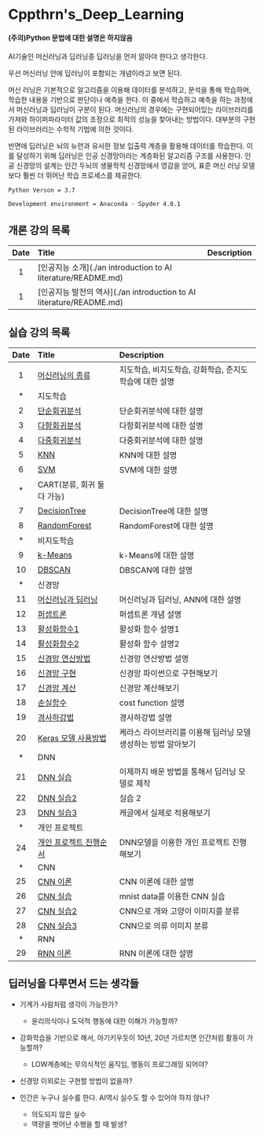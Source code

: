 # Cppthrn's_Deep_Learning
#### (주의)Python 문법에 대한 설명은 하지않음


AI기술인 머신러닝과 딥러닝중 딥러닝을 먼저 알아야 한다고 생각한다.

우선 머신러닝 안에 딥러닝이 포함되는 개념이라고 보면 된다.

머신 러닝은 기본적으로 알고리즘을 이용해 데이터를 분석하고, 분석을 통해 학습하며,
학습한 내용을 기반으로 판단이나 예측을 한다.
이 중에서 학습하고 예측을 하는 과정에서 머신러닝과 딥러닝이 구분이 된다.
머신러닝의 경우에는 구현되어있는 라이브러리를 가져와 하이퍼파라미터 값의 조정으로 최적의 성능을 찾아내는 방법이다.
대부분의 구현된 라이브러리는 수학적 기법에 의한 것이다.


반면에 딥러닝은 뇌의 뉴런과 유사한 정보 입출력 계층을 활용해 데이터를 학습한다.
이를 달성하기 위해 딥러닝은 인공 신경망이라는 계층화된 알고리즘 구조를 사용한다.
인공 신경망의 설계는 인간 두뇌의 생물학적 신경망에서 영감을 얻어,
표준 머신 러닝 모델보다 훨씬 더 뛰어난 학습 프로세스를 제공한다.

```
Python Verson = 3.7

Development environment = Anaconda - Spyder 4.0.1
```
## 개론 강의 목록
|Date|Title|Description|
|:---:|:---|:---|
|1|[인공지능 소개](./an introduction to AI literature/README.md)||
|1|[인공지능 발전의 역사](./an introduction to AI literature/README.md)||

## 실습 강의 목록
|Date|Title|Description|
|:---:|:---|:---|
|1|[머신러닝의 종류](./AI_Class/001/README.md)|지도학습, 비지도학습, 강화학습, 준지도학습에 대한 설명|
|*|지도학습||
|2|[단순회귀분석](./AI_Class/002/Simple_linear_regression.ipynb)|단순회귀분석에 대한 설명|
|3|[다항회귀분석](./AI_Class/003/Polynomial_regression.ipynb)|다항회귀분석에 대한 설명|
|4|[다중회귀분석](./AI_Class/004/multivariate_regression.ipynb)|다중회귀분석에 대한 설명|
|5|[KNN](./AI_Class/005/knn_classification.ipynb)|KNN에 대한 설명|
|6|[SVM](./AI_Class/006/svm_classification.ipynb)|SVM에 대한 설명|
|*|CART(분류, 회귀 둘다 가능)||
|7|[DecisionTree](./AI_Class/007/decision_tree.ipynb)|DecisionTree에 대한 설명|
|8|[RandomForest](./AI_Class/008/random_forest.ipynb)|RandomForest에 대한 설명|
|*|비지도학습||
|9|[k-Means](./AI_Class/009/k_Means.ipynb)|k-Means에 대한 설명|
|10|[DBSCAN](./AI_Class/010/DBSCAN.ipynb)|DBSCAN에 대한 설명|
|*|신경망||
|11|[머신러닝과 딥러닝](./AI_Class/011/README.md)|머신러닝과 딥러닝, ANN에 대한 설명|
|12|[퍼셉트론](./AI_Class/012/README.md)|퍼셉트론 개념 설명|
|13|[활성화함수1](./AI_Class/013/README.md)|활성화 함수 설명1|
|14|[활성화함수2](./AI_Class/014/README.md)|활성화 함수 설명2|
|15|[신경망 연산방법](./AI_Class/015/README.md)|신경망 연산방법 설명|
|16|[신경망 구현](./AI_Class/016/README.md)|신경망 파이썬으로 구현해보기|
|17|[신경망 계산](./AI_Class/017/README.md)|신경망 계산해보기|
|18|[손실함수](./AI_Class/018/README.md)|cost function 설명|
|19|[경사하강법](./AI_Class/019/README.md)|경사하강법 설명|
|20|[Keras 모델 사용방법](./AI_Class/020/README.md)|케라스 라이브러리를 이용해 딥러닝 모델 생성하는 방법 알아보기|
|*|DNN||
|21|[DNN 실습](./AI_Class/021/Dnn.ipynb)|이제까지 배운 방법을 통해서 딥러닝 모델로 제작|
|22|[DNN 실습2](./AI_Class/022/Dnn2.ipynb)|실습 2|
|23|[DNN 실습3](./AI_Class/023/README.md)|캐글에서 실제로 적용해보기|
|*|개인 프로젝트||
|24|[개인 프로젝트 진행순서](./AI_Class/024/README.md)|DNN모델을 이용한 개인 프로젝트 진행해보기|
|*|CNN||
|25|[CNN 이론](./AI_Class/025/README.md)|CNN 이론에 대한 설명|
|26|[CNN 실습](./AI_Class/026/CNN.ipynb)|mnist data를 이용한 CNN 실습|
|27|[CNN 실습2](./AI_Class/027/CNN2.ipynb)|CNN으로 개와 고양이 이미지를 분류|
|28|[CNN 실습3](./AI_Class/028/CNN3.ipynb)|CNN으로 의류 이미지 분류|
|*|RNN||
|29|[RNN 이론](./AI_Class/029/README.md)|RNN 이론에 대한 설명|

## 딥러닝을 다루면서 드는 생각들
- 기계가 사람처럼 생각이 가능한가?
  - 윤리의식이나 도덕적 행동에 대한 이해가 가능할까?

- 강화학습을 기반으로 해서, 아기키우듯이 10년, 20년 가르치면 인간처럼 활동이 가능할까?
  - LOW계층에는 무의식적인 움직임, 행동이 프로그래밍 되어야?

- 신경망 이외로는 구현할 방법이 없을까?

- 인간은 누구나 실수를 한다. AI역시 실수도 할 수 있어야 하지 않나?
  - 의도되지 않은 실수
  - 역량을 벗어난 수행을 할 때 발생?
